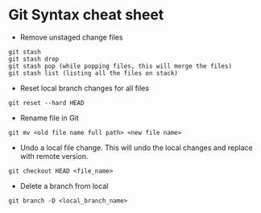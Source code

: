 # Git Syntax cheat sheet

* Remove unstaged change files
```
git stash
git stash drop
git stash pop (while popping files, this will merge the files)
git stash list (listing all the files on stack)
```

* Reset local branch changes for all files
```
git reset --hard HEAD
```
* Rename file in Git
```
git mv <old file name full path> <new file name>
```
* Undo a local file change. This will undo the local changes and replace with remote version.
```
git checkout HEAD <file_name>
```
* Delete a branch from local
```
git branch -D <local_branch_name>
```
